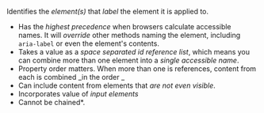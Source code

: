 Identifies the _element(s)_ that _label_ the element it is applied to.

- Has the _highest precedence_ when browsers calculate accessible names. It will _override_ other methods naming the element, including `aria-label` or even the element's contents.
- Takes a value as a _space separated id reference list_, which means you can combine more than one element into a _single accessible name_.
- Property order matters. When more than one is references, content from each is combined _in the order _
- Can include content from elements that _are not even visible_.
- Incorporates value of _input elements_
- Cannot be chained\*.
